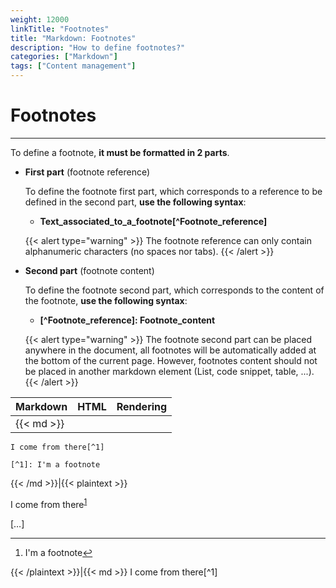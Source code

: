 ```yaml
---
weight: 12000
linkTitle: "Footnotes"
title: "Markdown: Footnotes"
description: "How to define footnotes?"
categories: ["Markdown"]
tags: ["Content management"]
---
```


# Footnotes
---

To define a footnote, **it must be formatted in 2 parts**.

* **First part** (footnote reference)

    To define the footnote first part, which corresponds to a reference to be defined in the second part, **use the following syntax**:

    * **Text_associated_to_a_footnote\[\^Footnote_reference\]**

    {{< alert type="warning" >}}
The footnote reference can only contain alphanumeric characters (no spaces nor tabs).
    {{< /alert >}}

* **Second part** (footnote content)

    To define the footnote second part, which corresponds to the content of the footnote, **use the following syntax**:

    * **\[\^Footnote_reference\]: Footnote_content**

    {{< alert type="warning" >}}
The footnote second part can be placed anywhere in the document, all footnotes will be automatically added at the bottom of the current page. However, footnotes content should not be placed in another markdown element (List, code snippet, table, ...).
    {{< /alert >}}

| Markdown | HTML | Rendering |
| -------- | ---- | --------- |
|{{< md >}}
```
I come from there[^1]

[^1]: I'm a footnote
```
{{< /md >}}|{{< plaintext >}}
<p>I come from there<sup id="fnref:1"><a href="#fn:1" class="footnote-ref" role="doc-noteref">1</a></sup></p>
[…]
<section class="footnotes" role="doc-endnotes">
  <hr>
  <ol>
    <li id="fn:1" role="doc-endnote">
      <p>I'm a footnote<a href="#fnref:1" class="footnote-backref" role="doc-backlink">↩︎</a></p>
    </li>
  </ol>
</section>
{{< /plaintext >}}|{{< md >}}
I come from there[^1]

[^1]: I'm a footnote
{{< /md >}}|

